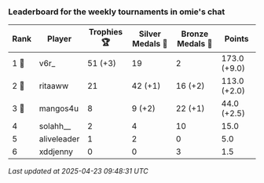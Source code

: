 ### Leaderboard for the weekly tournaments in omie's chat
| Rank | Player | Trophies 🏆 | Silver Medals 🥈 | Bronze Medals 🥉 | Points |
|------|--------|-------------|------------------|------------------|--------|
| 1 🥇 | v6r_ | 51 (+3) | 19 | 2 | 173.0 (+9.0) |
| 2 🥈 | ritaaww | 21 | 42 (+1) | 16 (+2) | 113.0 (+2.0) |
| 3 🥉 | mangos4u | 8 | 9 (+2) | 22 (+1) | 44.0 (+2.5) |
| 4 | solahh__ | 2 | 4 | 10 | 15.0 |
| 5 | aliveleader | 1 | 2 | 0 | 5.0 |
| 6 | xddjenny | 0 | 0 | 3 | 1.5 |

_Last updated at 2025-04-23 09:48:31 UTC_